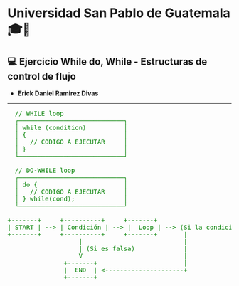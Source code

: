 # Universidad San Pablo de Guatemala 🎓🏫

## 💻 Ejercicio While do, While - Estructuras de control de flujo

- **Erick Daniel Ramirez Divas**

---

<pre style="color: green;">
  // WHILE loop
  ┌────────────────────────────┐
  │ while (condition)          │
  │ {                          │
  │   // CODIGO A EJECUTAR     │
  │ }                          │
  └────────────────────────────┘

  // DO-WHILE loop
  ┌────────────────────────────┐
  │ do {                       │
  │   // CODIGO A EJECUTAR     │
  │ } while(cond);             │
  └────────────────────────────┘

+-------+     +----------+     +-------+
| START | --> | Condición | --> |  Loop | --> (Si la condición es verdadera)
+-------+     +----------+     +-------+       |
                   |                           |
                   | (Si es falsa)             |
                   V                           |
               +-------+                       |
               |  END  | <---------------------+
               +-------+

</pre>
